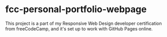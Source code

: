 # fcc-personal-portfolio-webpage
This project is a part of my Responsive Web Design developer certification from freeCodeCamp, and it's set up to work with GitHub Pages online.
